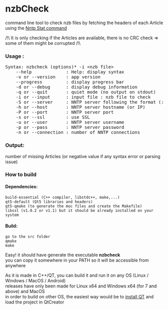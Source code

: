 # nzbCheck
command line tool to check nzb files by fetching the headers of each Article using the [Nntp Stat command](https://tools.ietf.org/html/rfc3977#section-6.2.4)

/!\ It is only checking if the Articles are available, there is no CRC check => some of them might be corrupted /!\

### Usage :
<pre>
Syntax: nzbcheck (options)* -i &lt;nzb file&gt;
	--help             : Help: display syntax
	-v or --version    : app version
	--progress         : display progress bar
	-d or --debug      : display debug information
	-q or --quit       : quiet mode (no output on stdout)
	-i or --input      : input file : nzb file to check
	-S or --server     : NNTP server following the format (<user>:<pass>@@@)?<host>:<port>:<nbCons>:(no)?ssl
	-h or --host       : NNTP server hostname (or IP)
	-P or --port       : NNTP server port
	-s or --ssl        : use SSL
	-u or --user       : NNTP server username
	-p or --pass       : NNTP server password
	-n or --connection : number of NNTP connections
</pre>

### Output:
number of missing Articles (or negative value if any syntax error or parsing issue)

### How to build
#### Dependencies:

    build-essential (C++ compiler, libstdc++, make,...)
    qt5-default (Qt5 libraries and headers)
    qt5-qmake (to generate the moc files and create the Makefile)
    libssl (v1.0.2 or v1.1) but it should be already installed on your system

#### Build:

    go to the src folder
    qmake
    make

Easy! it should have generate the executable **nzbcheck**<br/>
you can copy it somewhere in your PATH so it will be accessible from anywhere<br/>

As it is made in C++/QT, you can build it and run it on any OS (Linux / Windows / MacOS / Android) <br/>
releases have only been made for Linux x64 and Windows x64 (for 7 and above) and MacOS<br/>
in order to build on other OS, the easiest way would be to [install QT](https://www.qt.io/download) and load the project in QtCreator<br/>
